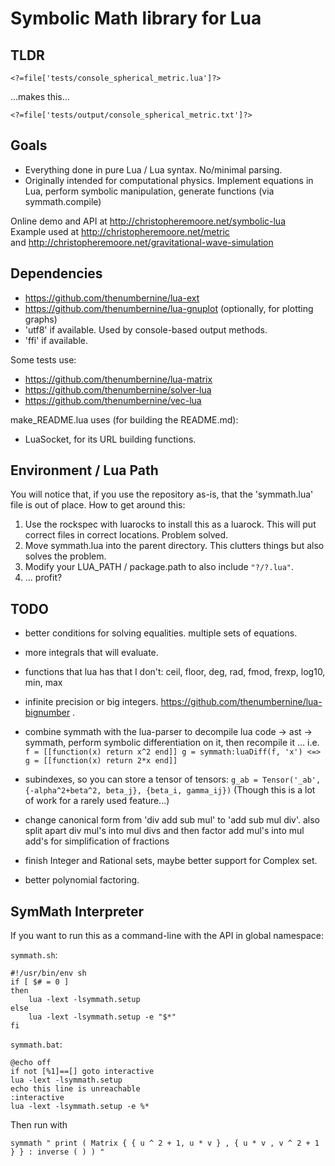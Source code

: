# Symbolic Math library for Lua

## TLDR

```
<?=file['tests/console_spherical_metric.lua']?>
```

...makes this...

```
<?=file['tests/output/console_spherical_metric.txt']?>
```

## Goals

- Everything done in pure Lua / Lua syntax.  No/minimal parsing.
- Originally intended for computational physics.  Implement equations in Lua, perform symbolic manipulation, generate functions (via symmath.compile)

Online demo and API at http://christopheremoore.net/symbolic-lua  
Example used at http://christopheremoore.net/metric  
	and http://christopheremoore.net/gravitational-wave-simulation  

<?=file['README.reference.md']?>

## Dependencies

- https://github.com/thenumbernine/lua-ext
- https://github.com/thenumbernine/lua-gnuplot (optionally, for plotting graphs)
- 'utf8' if available.  Used by console-based output methods.
- 'ffi' if available.

Some tests use:

- https://github.com/thenumbernine/lua-matrix
- https://github.com/thenumbernine/solver-lua
- https://github.com/thenumbernine/vec-lua

make\_README.lua uses (for building the README.md):

- LuaSocket, for its URL building functions.

## Environment / Lua Path

You will notice that, if you use the repository as-is, that the 'symmath.lua' file is out of place.
How to get around this:
1. Use the rockspec with luarocks to install this as a luarock.  This will put correct files in correct locations.  Problem solved.
2. Move symmath.lua into the parent directory.  This clutters things but also solves the problem.
3. Modify your LUA\_PATH / package.path to also include `"?/?.lua"`.
4. ... profit?

## TODO

- better conditions for solving equalities.  multiple sets of equations.

- more integrals that will evaluate.

- functions that lua has that I don't: ceil, floor, deg, rad, fmod, frexp, log10, min, max

- infinite precision or big integers.  https://github.com/thenumbernine/lua-bignumber .

- combine symmath with the lua-parser to decompile lua code -> ast -> symmath, perform symbolic differentiation on it, then recompile it ...
	i.e. `f = [[function(x) return x^2 end]] g = symmath:luaDiff(f, 'x') <=> g = [[function(x) return 2*x end]]`

- subindexes, so you can store a tensor of tensors: `g_ab = Tensor('_ab', {-alpha^2+beta^2, beta_j}, {beta_i, gamma_ij})`
	(Though this is a lot of work for a rarely used feature...)

- change canonical form from 'div add sub mul' to 'add sub mul div'.  also split apart div mul's into mul divs and then factor add mul's into mul add's for simplification of fractions

- finish Integer and Rational sets, maybe better support for Complex set.

- better polynomial factoring.

## SymMath Interpreter

If you want to run this as a command-line with the API in global namespace:

` symmath.sh `:
```
#!/usr/bin/env sh
if [ $# = 0 ]
then
	lua -lext -lsymmath.setup
else
	lua -lext -lsymmath.setup -e "$*"
fi
```

` symmath.bat `:
```
@echo off
if not [%1]==[] goto interactive
lua -lext -lsymmath.setup
echo this line is unreachable
:interactive
lua -lext -lsymmath.setup -e %*
```

Then run with

```
symmath " print ( Matrix { { u ^ 2 + 1, u * v } , { u * v , v ^ 2 + 1 } } : inverse ( ) ) "
```

<?
require 'ext'
local url = require 'socket.url'

--local base = [[https://cdn.rawgit.com/thenumbernine/symmath-lua/master/]]
--local base = [[https://htmlpreview.github.io/?https://github.com/thenumbernine/symmath-lua/blob/master/]]
local base = [[https://thenumbernine.github.io/symmath/]]

local s = table{[[
Output CDN URLs:
]]}

os.rlistdir('.', function(f, isdir)
	return f ~= '.git' and (isdir or f:sub(-5) == '.html')
end):mapi(function(f)
	assert(f:sub(1,2) == './')
	return f:sub(3)
end):sort():mapi(function(f)
	local name = f:sub(1,-6)
	s:insert('['..name..']('..base..
		url.escape(f)
			:gsub('%%2f','/')
			:gsub('%%2e','.')
		..')\n')
end)
?>
<?=s:concat'\n'?>
